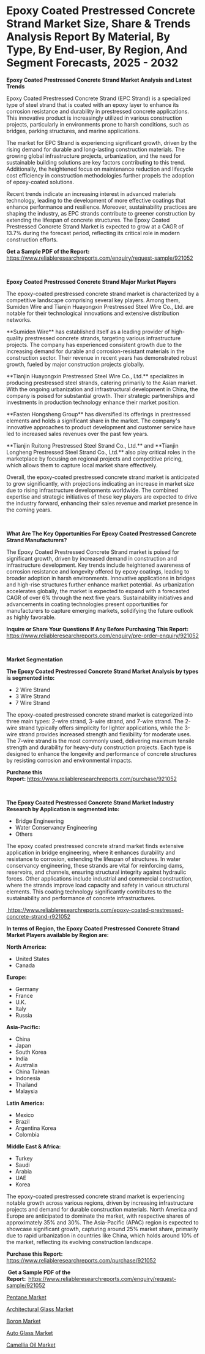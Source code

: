 <p><h1>Epoxy Coated Prestressed Concrete Strand Market Size, Share & Trends Analysis Report By Material, By Type, By End-user, By Region, And Segment Forecasts, 2025 - 2032</h1></p><p><strong>Epoxy Coated Prestressed Concrete Strand Market Analysis and Latest Trends</strong></p>
<p><p>Epoxy Coated Prestressed Concrete Strand (EPC Strand) is a specialized type of steel strand that is coated with an epoxy layer to enhance its corrosion resistance and durability in prestressed concrete applications. This innovative product is increasingly utilized in various construction projects, particularly in environments prone to harsh conditions, such as bridges, parking structures, and marine applications.</p><p>The market for EPC Strand is experiencing significant growth, driven by the rising demand for durable and long-lasting construction materials. The growing global infrastructure projects, urbanization, and the need for sustainable building solutions are key factors contributing to this trend. Additionally, the heightened focus on maintenance reduction and lifecycle cost efficiency in construction methodologies further propels the adoption of epoxy-coated solutions.</p><p>Recent trends indicate an increasing interest in advanced materials technology, leading to the development of more effective coatings that enhance performance and resilience. Moreover, sustainability practices are shaping the industry, as EPC strands contribute to greener construction by extending the lifespan of concrete structures. The Epoxy Coated Prestressed Concrete Strand Market is expected to grow at a CAGR of 13.7% during the forecast period, reflecting its critical role in modern construction efforts.</p></p>
<p><strong>Get a Sample PDF of the Report:&nbsp;</strong> <a href="https://www.reliableresearchreports.com/enquiry/request-sample/921052?utm_campaign=24&utm_medium=2&utm_source=Github&utm_content=ia&utm_term=02042025&utm_id=epoxy-coated-prestressed-concrete-strand">https://www.reliableresearchreports.com/enquiry/request-sample/921052</a></p>
<p>&nbsp;</p>
<p><strong>Epoxy Coated Prestressed Concrete Strand Major Market Players</strong></p>
<p><p>The epoxy-coated prestressed concrete strand market is characterized by a competitive landscape comprising several key players. Among them, Sumiden Wire and Tianjin Huayongxin Prestressed Steel Wire Co., Ltd. are notable for their technological innovations and extensive distribution networks.</p><p>**Sumiden Wire** has established itself as a leading provider of high-quality prestressed concrete strands, targeting various infrastructure projects. The company has experienced consistent growth due to the increasing demand for durable and corrosion-resistant materials in the construction sector. Their revenue in recent years has demonstrated robust growth, fueled by major construction projects globally.</p><p>**Tianjin Huayongxin Prestressed Steel Wire Co., Ltd.** specializes in producing prestressed steel strands, catering primarily to the Asian market. With the ongoing urbanization and infrastructural development in China, the company is poised for substantial growth. Their strategic partnerships and investments in production technology enhance their market position.</p><p>**Fasten Hongsheng Group** has diversified its offerings in prestressed elements and holds a significant share in the market. The company's innovative approaches to product development and customer service have led to increased sales revenues over the past few years.</p><p>**Tianjin Ruitong Prestressed Steel Strand Co., Ltd.** and **Tianjin Longheng Prestressed Steel Strand Co., Ltd.** also play critical roles in the marketplace by focusing on regional projects and competitive pricing, which allows them to capture local market share effectively.</p><p>Overall, the epoxy-coated prestressed concrete strand market is anticipated to grow significantly, with projections indicating an increase in market size due to rising infrastructure developments worldwide. The combined expertise and strategic initiatives of these key players are expected to drive the industry forward, enhancing their sales revenue and market presence in the coming years.</p></p>
<p>&nbsp;</p>
<p><strong>What Are The Key Opportunities For Epoxy Coated Prestressed Concrete Strand Manufacturers?</strong></p>
<p><p>The Epoxy Coated Prestressed Concrete Strand market is poised for significant growth, driven by increased demand in construction and infrastructure development. Key trends include heightened awareness of corrosion resistance and longevity offered by epoxy coatings, leading to broader adoption in harsh environments. Innovative applications in bridges and high-rise structures further enhance market potential. As urbanization accelerates globally, the market is expected to expand with a forecasted CAGR of over 6% through the next five years. Sustainability initiatives and advancements in coating technologies present opportunities for manufacturers to capture emerging markets, solidifying the future outlook as highly favorable.</p></p>
<p><strong>Inquire or Share Your Questions If Any Before Purchasing This Report:</strong> <a href="https://www.reliableresearchreports.com/enquiry/pre-order-enquiry/921052?utm_campaign=24&utm_medium=2&utm_source=Github&utm_content=ia&utm_term=02042025&utm_id=epoxy-coated-prestressed-concrete-strand">https://www.reliableresearchreports.com/enquiry/pre-order-enquiry/921052</a></p>
<p>&nbsp;</p>
<p><strong>Market Segmentation</strong></p>
<p><strong>The Epoxy Coated Prestressed Concrete Strand Market Analysis by types is segmented into:</strong></p>
<p><ul><li>2 Wire Strand</li><li>3 Wire Strand</li><li>7 Wire Strand</li></ul></p>
<p><p>The epoxy-coated prestressed concrete strand market is categorized into three main types: 2-wire strand, 3-wire strand, and 7-wire strand. The 2-wire strand typically offers simplicity for lighter applications, while the 3-wire strand provides increased strength and flexibility for moderate uses. The 7-wire strand is the most commonly used, delivering maximum tensile strength and durability for heavy-duty construction projects. Each type is designed to enhance the longevity and performance of concrete structures by resisting corrosion and environmental impacts.</p></p>
<p><strong>Purchase this Report:&nbsp;</strong><a href="https://www.reliableresearchreports.com/purchase/921052?utm_campaign=24&utm_medium=2&utm_source=Github&utm_content=ia&utm_term=02042025&utm_id=epoxy-coated-prestressed-concrete-strand">https://www.reliableresearchreports.com/purchase/921052</a></p>
<p>&nbsp;</p>
<p><strong>The Epoxy Coated Prestressed Concrete Strand Market Industry Research by Application is segmented into:</strong></p>
<p><ul><li>Bridge Engineering</li><li>Water Conservancy Engineering</li><li>Others</li></ul></p>
<p><p>The epoxy coated prestressed concrete strand market finds extensive application in bridge engineering, where it enhances durability and resistance to corrosion, extending the lifespan of structures. In water conservancy engineering, these strands are vital for reinforcing dams, reservoirs, and channels, ensuring structural integrity against hydraulic forces. Other applications include industrial and commercial construction, where the strands improve load capacity and safety in various structural elements. This coating technology significantly contributes to the sustainability and performance of concrete infrastructures.</p></p>
<p><a href="https://www.reliableresearchreports.com/epoxy-coated-prestressed-concrete-strand-r921052?utm_campaign=24&utm_medium=2&utm_source=Github&utm_content=ia&utm_term=02042025&utm_id=epoxy-coated-prestressed-concrete-strand">&nbsp;https://www.reliableresearchreports.com/epoxy-coated-prestressed-concrete-strand-r921052</a></p>
<p><strong>In terms of Region, the Epoxy Coated Prestressed Concrete Strand Market Players available by Region are:</strong></p>
<p>
    <p> <strong> North America: </strong>
        <ul>
            <li>United States</li>
            <li>Canada</li>
        </ul>
        </p> 
    <p> <strong> Europe: </strong>
        <ul>
            <li>Germany</li>
            <li>France</li>
            <li>U.K.</li>
            <li>Italy</li>
            <li>Russia</li>
        </ul>
        </p> 
    <p> <strong> Asia-Pacific: </strong>
        <ul>
            <li>China</li>
            <li>Japan</li>
            <li>South Korea</li>
            <li>India</li>
            <li>Australia</li>
            <li>China Taiwan</li>
            <li>Indonesia</li>
            <li>Thailand</li>
            <li>Malaysia</li>
        </ul>
        </p> 
    <p> <strong> Latin America: </strong>
        <ul>
            <li>Mexico</li>
            <li>Brazil</li>
            <li>Argentina Korea</li>
            <li>Colombia</li>
        </ul>
        </p> 
    <p> <strong> Middle East & Africa: </strong>
        <ul>
            <li>Turkey</li>
            <li>Saudi</li>
            <li>Arabia</li>
            <li>UAE</li>
            <li>Korea</li>
        </ul>
    </p>
    </p>
<p><p>The epoxy-coated prestressed concrete strand market is experiencing notable growth across various regions, driven by increasing infrastructure projects and demand for durable construction materials. North America and Europe are anticipated to dominate the market, with respective shares of approximately 35% and 30%. The Asia-Pacific (APAC) region is expected to showcase significant growth, capturing around 25% market share, primarily due to rapid urbanization in countries like China, which holds around 10% of the market, reflecting its evolving construction landscape.</p></p>
<p><strong>Purchase this Report: </strong><a href="https://www.reliableresearchreports.com/purchase/921052?utm_campaign=24&utm_medium=2&utm_source=Github&utm_content=ia&utm_term=02042025&utm_id=epoxy-coated-prestressed-concrete-strand">https://www.reliableresearchreports.com/purchase/921052</a></p>
<p>&nbsp;<strong>Get a Sample PDF of the Report:&nbsp;&nbsp;</strong><a href="https://www.reliableresearchreports.com/enquiry/request-sample/921052?utm_campaign=24&utm_medium=2&utm_source=Github&utm_content=ia&utm_term=02042025&utm_id=epoxy-coated-prestressed-concrete-strand">https://www.reliableresearchreports.com/enquiry/request-sample/921052</a></p>
<p><strong></strong></p>
<p><p><a href="https://github.com/neiridionna/Market-Research-Report-List-1/blob/main/pentane-market.md?utm_campaign=24&utm_medium=2&utm_source=Github&utm_content=ia&utm_term=02042025&utm_id=epoxy-coated-prestressed-concrete-strand">Pentane Market</a></p><p><a href="https://github.com/ximensbisade/Market-Research-Report-List-1/blob/main/architectural-glass-market.md?utm_campaign=24&utm_medium=2&utm_source=Github&utm_content=ia&utm_term=02042025&utm_id=epoxy-coated-prestressed-concrete-strand">Architectural Glass Market</a></p><p><a href="https://github.com/oeungcolesh0/Market-Research-Report-List-1/blob/main/boron-market.md?utm_campaign=24&utm_medium=2&utm_source=Github&utm_content=ia&utm_term=02042025&utm_id=epoxy-coated-prestressed-concrete-strand">Boron Market</a></p><p><a href="https://github.com/chaiszepkadk/Market-Research-Report-List-1/blob/main/auto-glass-market.md?utm_campaign=24&utm_medium=2&utm_source=Github&utm_content=ia&utm_term=02042025&utm_id=epoxy-coated-prestressed-concrete-strand">Auto Glass Market</a></p><p><a href="https://github.com/sharphadan/Market-Research-Report-List-1/blob/main/camellia-oil-market.md?utm_campaign=24&utm_medium=2&utm_source=Github&utm_content=ia&utm_term=02042025&utm_id=epoxy-coated-prestressed-concrete-strand">Camellia Oil Market</a></p></p>
